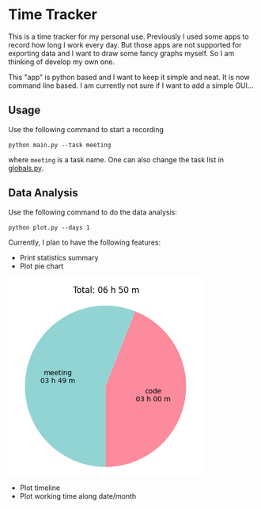 # Time Tracker 
This is a time tracker for my personal use. Previously I used some apps to record how long I work every day. But those apps are not supported for exporting data and I want to draw some fancy graphs myself. So I am thinking of develop my own one.

This "app" is python based and I want to keep it simple and neat. It is now command line based. I am currently not sure if I want to add a simple GUI...

## Usage

Use the following command to start a recording
```[Python]
python main.py --task meeting
```
where `meeting` is a task name. One can also change the task list in [globals.py](globals.py).


## Data Analysis 

Use the following command to do the data analysis:
```[Python]
python plot.py --days 1
```
Currently, I plan to have the following features:
- Print statistics summary
- Plot pie chart

![](figs/pie.png)

- Plot timeline
- Plot working time along date/month



